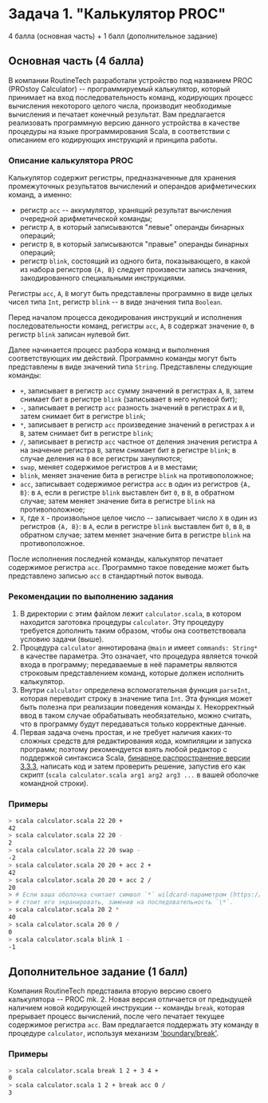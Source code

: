 # Задача 1. "Калькулятор PROC"

4 балла (основная часть) + 1 балл (дополнительное задание)

## Основная часть (4 балла)

В компании RoutineTech разработали устройство под названием PROC
(PROstoy Calculator) -- программируемый калькулятор, который принимает
на вход последовательность команд, кодирующих процесс вычисления
некоторого целого числа, производит необходимые вычисления и печатает
конечный результат. Вам предлагается реализовать программную версию
данного устройства в качестве процедуры на языке программирования
Scala, в соответствии с описанием его кодирующих инструкций и принципа
работы.

### Описание калькулятора PROC

Калькулятор содержит регистры, предназначенные для хранения промежуточных
результатов вычислений и операндов арифметических команд, а именно:

- регистр `acc` -- аккумулятор, хранящий результат вычисления
  очередной арифметической команды;
- регистр `A`, в который записываются "левые" операнды бинарных операций;
- регистр `B`, в который записываются "правые" операнды бинарных операций;
- регистр `blink`, состоящий из одного бита, показывающего, в какой из набора
  регистров `{A, B}` следует произвести запись значения, закодированного
  специальными инструкциями. 

Регистры `acc`, `A`, `B` могут быть представлены программно в виде
целых чисел типа `Int`, регистр `blink` -- в виде значения типа `Boolean`.

Перед началом процесса декодирования инструкций и исполнения последовательности
команд, регистры `acc`, `A`, `B` содержат значение `0`, в регистр `blink` записан
нулевой бит.

Далее начинается процесс разбора команд и выполнения соответствующих
им действий.  Программно команды могут быть представлены в виде
значений типа `String`. Представлены следующие команды:

- `+`, записывает в регистр `acc` сумму значений в регистрах `A`, `B`, затем снимает бит в регистре `blink` (записывает в него нулевой бит);
- `-`, записывает в регистр `acc` разность значений в регистрах `A` и `B`, затем снимает бит в регистре `blink`;
- `*`, записывает в регистр `acc` произведение значений в регистрах `A` и `B`, затем снимает бит в регистре `blink`;
- `/`, записывает в регистр `acc` частное от деления значения регистра `A` на значение регистра `B`, затем снимает бит в регистре `blink`; в случае деления на `0` все регистры зануляются;
- `swap`, меняет содержимое регистров `A` и `B` местами;
- `blink`, меняет значение бита в регистре `blink` на противоположное;
- `acc`, записывает содержимое регистра `acc` в один из регистров `{A, B}`: в `A`, если в регистре `blink` выставлен бит `0`, в `B`, в обратном случае; затем меняет значение бита в регистре `blink` на противоположное;
- `X`, где `X` - произвольное целое число -- записывает число `X` в один из регистров `{A, B}`: в `A`, если в регистре `blink` выставлен бит `0`, в `B`, в обратном случае; затем меняет значение бита в регистре `blink` на противоположное.

После исполнения последней команды, калькулятор печатает содержимое регистра `acc`. Программно такое поведение может быть представлено записью `acc` в стандартный поток вывода.

### Рекомендации по выполнению задания

1. В директории с этим файлом лежит `calculator.scala`, в котором
   находится заготовка процедуры `calculator`. Эту процедуру требуется
   дополнить таким образом, чтобы она соответствовала условию задачи
   (выше).
2. Процедура `calculator` аннотирована `@main` и имеет `commands:
   String*` в качестве параметра. Это означает, что процедура является
   точкой входа в программу; передаваемые в неё параметры являются
   строковым представлением команд, которые должен исполнить
   калькулятор.
3. Внутри `calculator` определена вспомогательная функция `parseInt`,
   которая переводит строку в значение типа `Int`. Эта функция может
   быть полезна при реализации поведения команды `X`. Некорректный
   ввод в таком случае обрабатывать необязательно, можно считать, что
   в программу будут передаваться только корректные данные.
4. Первая задача очень простая, и не требует наличия каких-то сложных
   средств для редактирования кода, компиляции и запуска программ;
   поэтому рекомендуется взять любой редактор с поддержкой синтаксиса
   Scala, [бинарное распространение версии
   3.3.3](https://github.com/scala/scala3/releases/tag/3.3.3),
   написать код и затем проверить решение, запустив его как скрипт
   (`scala calculator.scala arg1 arg2 arg3 ...` в вашей оболочке
   командной строки).
   
   

### Примеры

```bash
> scala calculator.scala 22 20 +
42
> scala calculator.scala 22 20 -
2
> scala calculator.scala 22 20 swap -
-2
> scala calculator.scala 20 20 + acc 2 +
42
> scala calculator.scala 20 20 + acc 2 /
20
> # Если ваша оболочка считает символ `*` wildcard-параметром (https://tldp.org/LDP/GNU-Linux-Tools-Summary/html/x11655.htm),
> # стоит его экранировать, заменив на последовательность `\*`.
> scala calculator.scala 20 2 *
40
> scala calculator.scala 20 0 /
0
> scala calculator.scala blink 1 -
-1
```

## Дополнительное задание (1 балл)

Компания RoutineTech представила вторую версию своего калькулятора --
PROC mk. 2.  Новая версия отличается от предыдущей наличием новой
кодирующей инструкции -- команды `break`, которая прерывает процесс
вычислений, после чего печатает текущее содержимое регистра `acc`. Вам
предлагается поддержать эту команду в процедуре `calculator`,
используя механизм
['boundary/break'](https://www.scala-lang.org/api/3.3.0/scala/util/boundary$.html).

### Примеры

```bash
> scala calculator.scala break 1 2 + 3 4 +
0
> scala calculator.scala 1 2 + break acc 0 /
3
```

